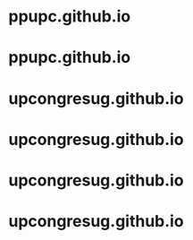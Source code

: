 # ppupc.github.io
# ppupc.github.io
# upcongresug.github.io
# upcongresug.github.io
# upcongresug.github.io
# upcongresug.github.io
